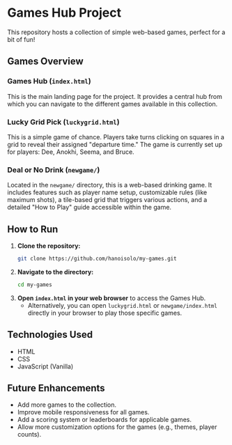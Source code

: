# Games Hub Project

This repository hosts a collection of simple web-based games, perfect for a bit of fun!

## Games Overview

###  Games Hub (`index.html`)

This is the main landing page for the project. It provides a central hub from which you can navigate to the different games available in this collection.

### Lucky Grid Pick (`luckygrid.html`)

This is a simple game of chance. Players take turns clicking on squares in a grid to reveal their assigned "departure time." The game is currently set up for players: Dee, Anokhi, Seema, and Bruce.

### Deal or No Drink (`newgame/`)

Located in the `newgame/` directory, this is a web-based drinking game. It includes features such as player name setup, customizable rules (like maximum shots), a tile-based grid that triggers various actions, and a detailed "How to Play" guide accessible within the game.

## How to Run

1.  **Clone the repository:**
    ```bash
    git clone https://github.com/hanoisolo/my-games.git
    ```
2.  **Navigate to the directory:**
    ```bash
    cd my-games
    ```
3.  **Open `index.html` in your web browser** to access the Games Hub.
    *   Alternatively, you can open `luckygrid.html` or `newgame/index.html` directly in your browser to play those specific games.

## Technologies Used

*   HTML
*   CSS
*   JavaScript (Vanilla)

## Future Enhancements

*   Add more games to the collection.
*   Improve mobile responsiveness for all games.
*   Add a scoring system or leaderboards for applicable games.
*   Allow more customization options for the games (e.g., themes, player counts).
